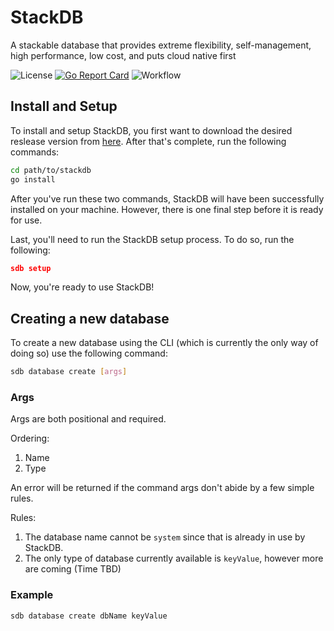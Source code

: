 # StackDB
A stackable database that provides extreme flexibility, self-management, high performance, low cost, and puts cloud native first

![License](https://img.shields.io/github/license/garrettlove8/StackDB)
[![Go Report Card](https://goreportcard.com/badge/github.com/garrettlove8/StackDB)](https://goreportcard.com/report/github.com/garrettlove8/StackDB)
![Workflow](https://img.shields.io/github/workflow/status/garrettlove8/StackDB/Test%20and%20Build)


## Install and Setup
To install and setup StackDB, you first want to download the desired reslease version from [here](https://github.com/garrettlove8/StackDB/releases). After that's complete, run the following commands:

```bash
cd path/to/stackdb
go install
```

After you've run these two commands, StackDB will have been successfully installed on your machine. However, there is one final step before it is ready for use.

Last, you'll need to run the StackDB setup process. To do so, run the following:

```json
sdb setup
```

Now, you're ready to use StackDB!

## Creating a new database
To create a new database using the CLI (which is currently the only way of doing so) use the following command:

```bash
sdb database create [args]
```

### Args
Args are both positional and required.

Ordering:
1. Name
2. Type

An error will be returned if the command args don't abide by a few simple rules.

Rules:
1. The database name cannot be `system` since that is already in use by StackDB.
2. The only type of database currently available is `keyValue`, however more are coming (Time TBD)

### Example

```bash
sdb database create dbName keyValue
```